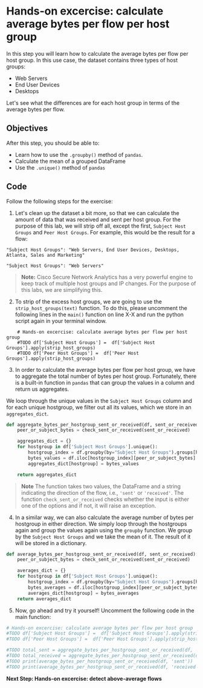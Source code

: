# Hands-on excercise: calculate average bytes per flow per host group
In this step you will learn how to calculate the average bytes per flow per host group. In this use case, the dataset contains three types of host groups: 

* Web Servers
* End User Devices
* Desktops

Let's see what the differences are for each host group in terms of the average bytes per flow. 

## Objectives

After this step, you should be able to:

* Learn how to use the `.groupby()` method of `pandas`. 
* Calculate the mean of a grouped DataFrame
* Use the `.unique()` method of `pandas`


## Code
Follow the following steps for the exercise:

1. Let's clean up the dataset a bit more, so that we can calculate the amount of data that was received and sent per host group. For the purpose of this lab, we will strip off all, except the first, `Subject Host Groups` and `Peer Host Groups`. For example, this would be the result for a flow:

`"Subject Host Groups": "Web Servers, End User Devices, Desktops, Atlanta, Sales and Marketing"`

`"Subject Host Groups": "Web Servers"`

> **Note:** Cisco Secure Network Analytics has a very powerful engine to keep track of multiple host groups and IP changes. For the purpose of this labs, we are simplifying this.

2. To strip of the excess host groups, we are going to use the `strip_host_groups(text)` function. To do this, please uncomment the following lines in the `main()` function on line X-X and run the python script again in your terminal window.

```
    # Hands-on excercise: calculate average bytes per flow per host group
    #TODO df['Subject Host Groups'] =  df['Subject Host Groups'].apply(strip_host_groups)
    #TODO df['Peer Host Groups'] =  df['Peer Host Groups'].apply(strip_host_groups)
```

3. In order to calculate the average bytes per flow per host group, we have to aggregate the total number of bytes per host group. Fortunately, there is a built-in function in `pandas` that can group the values in a column and return us aggregates. 

We loop through the unique values in the `Subject Host Groups` column and for each unique hostgroup, we filter out all its values, which we store in an `aggregates_dict`.

```python
def aggregate_bytes_per_hostgroup_sent_or_received(df, sent_or_received):
    peer_or_subject_bytes = check_sent_or_received(sent_or_received)

    aggregates_dict = {}
    for hostgroup in df['Subject Host Groups'].unique():
        hostgroup_index = df.groupby(by="Subject Host Groups").groups[hostgroup]
        bytes_values = df.iloc[hostgroup_index][peer_or_subject_bytes].values
        aggregates_dict[hostgroup] = bytes_values

    return aggregates_dict
```

>**Note** The function takes two values, the DataFrame and a string indicating the direction of the flow, i.e., `'sent'` or `'received'`. The function `check_sent_or_received` checks whether the input is either one of the options and if not, it will raise an exception. 

4. In a similar way, we can also calculate the average number of bytes per hostgroup in either direction. We simply loop through the hostgroups again and group the values again using the `groupby` function. We group by the `Subject Host Groups` and we take the mean of it. The result of it will be stored in a dictionary. 

```python
def average_bytes_per_hostgroup_sent_or_received(df, sent_or_received):
    peer_or_subject_bytes = check_sent_or_received(sent_or_received)

    averages_dict = {}
    for hostgroup in df['Subject Host Groups'].unique():
        hostgroup_index = df.groupby(by="Subject Host Groups").groups[hostgroup]
        bytes_averages = df.iloc[hostgroup_index][peer_or_subject_bytes].values.mean()
        averages_dict[hostgroup] = bytes_averages
    return averages_dict
```

5. Now, go ahead and try it yourself! Uncomment the following code in the main function: 

```python
# Hands-on excercise: calculate average bytes per flow per host group
#TODO df['Subject Host Groups'] =  df['Subject Host Groups'].apply(strip_host_groups)
#TODO df['Peer Host Groups'] =  df['Peer Host Groups'].apply(strip_host_groups)

#TODO total_sent = aggregate_bytes_per_hostgroup_sent_or_received(df, 'sent')
#TODO total_received = aggregate_bytes_per_hostgroup_sent_or_received(df, 'received')
#TODO print(average_bytes_per_hostgroup_sent_or_received(df, 'sent'))
#TODO print(average_bytes_per_hostgroup_sent_or_received(df, 'received'))
```

**Next Step: Hands-on excercise: detect above-average flows**